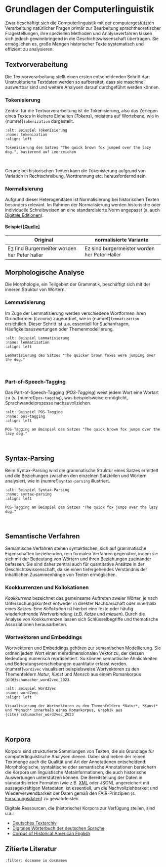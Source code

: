 # Grundlagen der Computerlinguistik 
Zwar beschäftigt sich die Computerlinguistik mit der computergestützten Verarbeitung natürlicher Fragen primär zur Bearbeitung sprachtheoretischer Fragestellungen, ihre speziellen Methoden und Analyseverfahren lassen sich jedoch gewinnbringend in die Geschichtswissenschaft übertragen. Sie ermöglichen es, große Mengen historischer Texte systematisch und effizient zu analysieren. 


## Textvorverabeitung
Die Textvorverarbeitung stellt einen ersten entscheidenden Schritt dar: Unstrukturierte Textdaten werden so aufbereitet, dass sie maschinell auswertbar sind und weitere Analysen darauf durchgeführt werden können. 

### Tokenisierung
Zentral für die Textvorverarbeitung ist de Tokenisierung, also das Zerlegen eines Textes in kleinere Einheiten (*Tokens*), meistens auf Wortebene, wie in {numref}`tokenization` dargestellt. 

```{figure} ../img/tokenization.drawio.png
:alt: Beispiel Tokenisierung
:name: tokenization
:align: left

Tokenisierung des Satzes "The quick brown fox jumped over the lazy dog.", basierend auf Leerzeichen
```
<br/>

Gerade bei historischen Texten kann die Tokenisierung aufgrund von Variation in Rechtschreibung, Worttrennung etc. herausfordernd sein. 

### Normalisierung
Aufgrund dieser Heterogenitäten ist Normalisierung bei historischen Texten besonders relevant. Im Rahmen der Normalisierung werden historische oder individuelle Schreibweisen an eine standardisierte Norm angepasst (s. auch [Digitale Editionen](digitale-editionen.md)).

#### Beispiel [[Quelle]](http://lme70.informatik.uni-erlangen.de:8060/exist/apps/nuernberger-briefbuecher/3.xml)
| Original   | normalisierte Variante    |
| ----------- | ----------- |
| Eʒ ſind Burgermeiſter woꝛden her Peter haller   | Ez sind burgermeister worden her Peter Haller   |


## Morphologische Analyse
Die Morphologie, ein Teilgebiet der Grammatik, beschäftigt sich mit der inneren Struktur von Wörtern. 

### Lemmatisierung
Im Zuge der Lemmatisierung werden verschiedene Wortformen ihren Grundformen (*Lemma*) zugeordnet, wie in {numref}`lemmatization` ersichtlich. Dieser Schritt ist u.a. essentiell für Suchanfragen, Häufigkeitsauswertungen oder Themenmodellierung.

```{figure} ../img/lemmatization.drawio.png
:alt: Beispiel Lemmatisierung
:name: lemmatization
:align: left

Lemmatisierung des Satzes "The quicker brown foxes were jumping over the dog."
```
<br/>

### Part-of-Speech-Tagging
Das Part-of-Speech-Tagging (*POS-Tagging*) weist jedem Wort eine Wortart zu (s. {numref}`pos-tagging`), was beispielsweise ermöglicht, Sprachwandelprozesse nachzuvollziehen. 
```{figure} ../img/pos-tagging.drawio.png
:alt: Beispiel POS-Tagging
:name: pos-tagging
:align: left

POS-Tagging am Beispiel des Satzes "The quick brown fox jumps over the lazy dog."
```
<br/>

## Syntax-Parsing
Beim Syntax-Parsing wird die grammatische Struktur eines Satzes ermittelt und die Beziehungen zwischen den einzelnen Satzteilen und Wörtern analysiert, wie in {numref}`syntax-parsing` illustriert.
```{figure} ../img/syntax-parsing.png
:alt: Beispiel Syntax-Parsing
:name: syntax-parsing
:align: left

POS-Tagging am Beispiel des Satzes "The quick fox jumps over the lazy dog."
```
<br/>


## Semantische Verfahren
Semantische Verfahren stehen syntaktischen, sich auf grammatische Eigenschaften beziehenden, rein formalen Verfahren gegenüber, indem sie sich mit der Bedeutung von Wörtern und ihren Beziehungen zueinander befassen. Sie sind daher zentral auch für quantitative Ansätze in der Geschichtswissenschaft, da sie einen tiefergehendes Verständnis der inhaltlichen Zusammenhänge von Texten ermöglichen. 

### Kookkurrenzen und Kollokationen
*Kookkurrenz* bezeichnet das gemeinsame Auftreten zweier Wörter, je nach Untersuchungskontext entweder in direkter Nachbarschaft oder innerhalb eines Satzes. Eine *Kollokation* ist hierbei eine feste oder häufig wiederkehrende Wortverbindung (z.B. *Katze* und *miauen*). Durch die Analyse von Kookkurrenzen  lassen sich Schlüsselbegriffe und thematische Assoziationen herausarbeiten. 



### Wortvektoren und Embeddings
Wortvektoren und Embeddings gehören zur semantischen Modellierung. Sie ordnen jedem Wort einen mehrdimensionalen Vektor zu, der dessen Bedeutung numerisch repräsentiert. So können semantische Ähnlichkeiten und Bedeutungsverschiebungen quantitativ erfasst werden. {numref}`word2vec` visualisiert beispielsweise Wortvektoren zu den Themenfeldern *Natur*, *Kunst* und *Mensch* aus einem Romankorpus {cite}`schumacher_word2vec_2023`.

```{figure} ../img/word2vec.png
:alt: Beispiel Word2Vec
:name: word2vec
:align: left

Visualisierung der Wortvektoren zu den Themenfeldern *Natur*, *Kunst* und *Mensch* innerhalb eines Romankorpus, Graphik aus {cite}`schumacher_word2vec_2023`
```
<br/>

## Korpora
Korpora sind strukturierte Sammlungen von Texten, die als Grundlage für computerlinguistische Analysen dienen. Dabei sind neben der reinen Textmenge auch die Qualität und Art der Annotationen entscheidend: Morphologische, syntaktische oder semantische Annotationen bereichern die Korpora um linguistische Metainformationen, die auch historische Auswertungen unterstützen können. Die Bereitstellung der Daten in standardisierten Formaten (wie z.B. [XML](../theorie/xml.md) oder JSON), angereichert mit aussagekräftigen Metadaten, ist essentiell, um die Nachvollziehbarkeit und Wiederverwendbarkeit der Daten gemäß den FAIR-Prinzipien (s. [Forschungsdaten](forschungsdaten.md)) zu gewährleisten.

Digitale Ressourcen, die (historische) Korpora zur Verfügung stellen, sind u.a.: 
- [Deutsches Textarchiv](https://www.deutschestextarchiv.de/)
- [Digitales Wörterbuch der deutschen Sprache](https://www.dwds.de/)
- [Corpus of Historical American English](https://www.english-corpora.org/coha/)

## Zitierte Literatur
```{bibliography}
:filter: docname in docnames
```